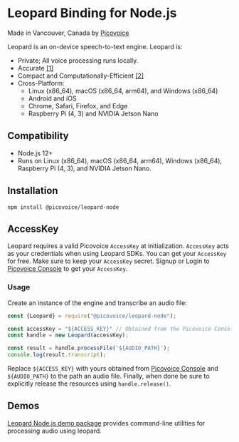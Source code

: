 # Leopard Binding for Node.js

Made in Vancouver, Canada by [Picovoice](https://picovoice.ai)

Leopard is an on-device speech-to-text engine. Leopard is:

- Private; All voice processing runs locally.
- Accurate [[1]](https://picovoice.ai/docs/benchmark/stt/#results)
- Compact and Computationally-Efficient [[2]](https://github.com/Picovoice/speech-to-text-benchmark#rtf)
- Cross-Platform:
    - Linux (x86_64), macOS (x86_64, arm64), and Windows (x86_64)
    - Android and iOS
    - Chrome, Safari, Firefox, and Edge
    - Raspberry Pi (4, 3) and NVIDIA Jetson Nano

## Compatibility

- Node.js 12+
- Runs on Linux (x86_64), macOS (x86_64, arm64), Windows (x86_64), Raspberry Pi (4, 3), and NVIDIA Jetson Nano.

## Installation

```console
npm install @picovoice/leopard-node
```

## AccessKey

Leopard requires a valid Picovoice `AccessKey` at initialization. `AccessKey` acts as your credentials when using Leopard SDKs.
You can get your `AccessKey` for free. Make sure to keep your `AccessKey` secret.
Signup or Login to [Picovoice Console](https://console.picovoice.ai/) to get your `AccessKey`.

### Usage

Create an instance of the engine and transcribe an audio file:

```javascript
const {Leopard} = require("@picovoice/leopard-node");

const accessKey = "${ACCESS_KEY}" // Obtained from the Picovoice Console (https://console.picovoice.ai/)
const handle = new Leopard(accessKey);

const result = handle.processFile('${AUDIO_PATH}');
console.log(result.transcript);
```

Replace `${ACCESS_KEY}` with yours obtained from [Picovoice Console](https://console.picovoice.ai/) and
`${AUDIO_PATH}` to the path an audio file. Finally, when done be sure to explicitly release the resources using
`handle.release()`.

## Demos

[Leopard Node.js demo package](https://www.npmjs.com/package/@picovoice/leopard-node-demo) provides command-line utilities for processing audio using leopard.
